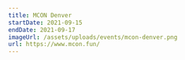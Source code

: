 ```yaml
---
title: MCON Denver
startDate: 2021-09-15
endDate: 2021-09-17
imageUrl: /assets/uploads/events/mcon-denver.png
url: https://www.mcon.fun/
---
```

